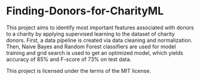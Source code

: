 # Finding-Donors-for-CharityML

This project aims to identify most important features associated with donors to a charity by applying supervised learning to the dataset of charity donors. First, a data pipeline is created via data cleaning and normalization. Then, Naive Bayes and Random Forest classifiers are used for model training and grid search is used to get an optimized model, which yields accuracy of 85% and F-score of 73% on test data.

This project is licensed under the terms of the MIT license.
